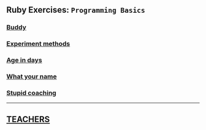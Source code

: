 ## **Ruby Exercises:** `Programming Basics`

### [Buddy](./01-Buddy/)

### [Experiment methods](./02-Experiment-methods/)

### [Age in days](./03-Age-in-days/)

### [What your name](./04-What-your-name/)

### [Stupid coaching](./05-Stupid-coaching/)

---

## [TEACHERS](TEACHERS.md)
